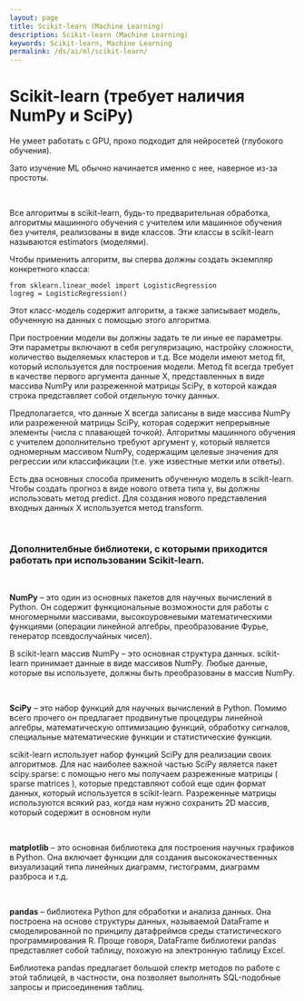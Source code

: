 ```yaml
---
layout: page
title: Scikit-learn (Machine Learning)
description: Scikit-learn (Machine Learning)
keywords: Scikit-learn, Machine Learning
permalink: /ds/ai/ml/scikit-learn/
---
```


# Scikit-learn (требует наличия NumPy и SciPy)

Не умеет работать с GPU, прохо подходит для нейросетей (глубокого обучения).

Зато изучение ML обычно начинается именно с нее, наверное из-за простоты.

<br/>

Все алгоритмы в scikit-learn, будь-то предварительная обработка, алгоритмы машинного обучения с учителем или машинное обучения без учителя, реализованы в виде классов. Эти классы в scikit-learn называются estimators (моделями).

Чтобы применить алгоритм, вы сперва должны создать экземпляр конкретного класса:

```
from sklearn.linear_model import LogisticRegression
logreg = LogisticRegression()
```

Этот класс-модель содержит алгоритм, а также записывает модель, обученную на данных с помощью этого алгоритма.

При построении модели вы должны задать те ли иные ее параметры. Эти параметры включают в себя регуляризацию, настройку сложности, количество выделяемых кластеров и т.д. Все модели имеют метод fit, который используется для построения модели. Метод fit всегда требует в качестве первого аргумента данные X, представленных в виде массива NumPy или разреженной матрицы SciPy, в которой каждая строка представляет собой отдельную точку данных.

Предполагается, что данные Х всегда записаны в виде массива NumPy или разреженной матрицы SciPy, которая содержит непрерывные элементы (числа с плавающей точкой). Алгоритмы машинного обучения с учителем дополнительно требуют аргумент y, который является одномерным массивом NumPy, содержащим целевые значения для регрессии или классификации (т.е. уже известные метки или ответы).

Есть два основных способа применить обученную модель в scikit-learn. Чтобы создать прогноз в виде нового ответа типа у, вы должны использовать метод predict. Для создания нового представления входных данных X используется метод transform.

<br/>

### Дополнителбные библиотеки, с которыми приходится работать при использовании Scikit-learn.

<br/>

**NumPy** – это один из основных пакетов для научных вычислений в Python. Он содержит функциональные возможности для работы с многомерными массивами, высокоуровневыми математическими функциями (операции линейной алгебры, преобразование Фурье, генератор псевдослучайных чисел).

В scikit-learn массив NumPy – это основная структура данных. scikit-learn принимает данные в виде массивов NumPy. Любые данные, которые вы используете, должны быть преобразованы в массив NumPy.

<br/>

**SciPy** – это набор функций для научных вычислений в Python. Помимо всего прочего он предлагает продвинутые процедуры линейной алгебры, математическую оптимизацию функций, обработку сигналов, специальные математические функции и статистические функции.

scikit-learn использует набор функций SciPy для реализации своих алгоритмов. Для нас наиболее важной частью SciPy является пакет scipy.sparse: с помощью него мы получаем разреженные матрицы ( sparse matrices ), которые представляют собой еще один формат данных, который используется в scikit-learn. Разреженные матрицы используются всякий раз, когда нам нужно сохранить 2D массив, который содержит в основном нули

<br/>

**matplotlib** – это основная библиотека для построения научных графиков
в Python. Она включает функции для создания высококачественных визуализаций типа линейных диаграмм, гистограмм, диаграмм разброса и т.д.

<br/>

**pandas** – библиотека Python для обработки и анализа данных. Она построена на основе структуры данных, называемой DataFrame и смоделированной по принципу датафреймов среды статистического программирования R. Проще говоря, DataFrame библиотеки pandas представляет собой таблицу, похожую на электронную таблицу Excel.

Библиотека pandas предлагает большой спектр методов по работе с этой таблицей, в частности, она позволяет выполнять SQL-подобные запросы и присоединения таблиц.
